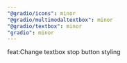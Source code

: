 ```yaml
---
"@gradio/icons": minor
"@gradio/multimodaltextbox": minor
"@gradio/textbox": minor
"gradio": minor
---
```


feat:Change textbox stop button styling
